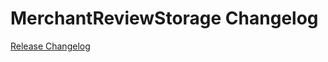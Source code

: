 # MerchantReviewStorage Changelog

[Release Changelog](https://github.com/spryker-demo/merchant-review-storage/releases)
